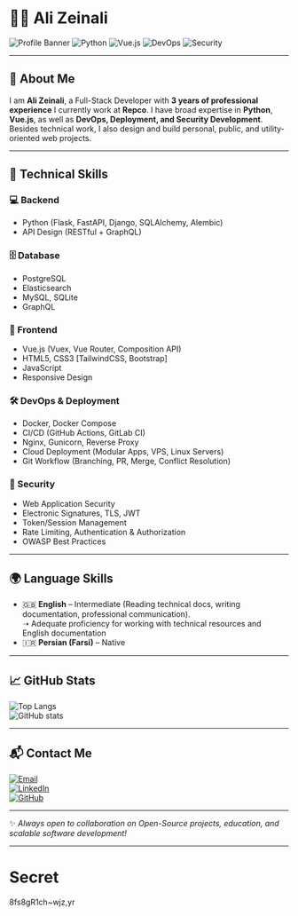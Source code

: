 # 👨‍💻 Ali Zeinali

![Profile Banner](https://img.shields.io/badge/FullStack-Developer-blueviolet?style=flat-square&logo=visualstudiocode)
![Python](https://img.shields.io/badge/Python-Expert-3776AB?style=flat-square&logo=python&logoColor=white)
![Vue.js](https://img.shields.io/badge/Vue.js-Frontend-42b883?style=flat-square&logo=vue.js)
![DevOps](https://img.shields.io/badge/DevOps-CI/CD-0A0A0A?style=flat-square&logo=githubactions)
![Security](https://img.shields.io/badge/Security-AppSec-critical?style=flat-square&logo=shield)

---

## 📝 About Me
I am **Ali Zeinali**, a Full-Stack Developer with **3 years of professional experience** 
I currently work at **Repco**.
I have broad expertise in **Python**, **Vue.js**, as well as **DevOps, Deployment, and Security Development**.  
Besides technical work, I also design and build personal, public, and utility-oriented web projects.  

---

## 🚀 Technical Skills

### 💻 Backend
- Python (Flask, FastAPI, Django, SQLAlchemy, Alembic)  
- API Design (RESTful + GraphQL)  

### 🗄️ Database
- PostgreSQL  
- Elasticsearch  
- MySQL, SQLite  
- GraphQL  

### 🎨 Frontend
- Vue.js (Vuex, Vue Router, Composition API)  
- HTML5, CSS3 [TailwindCSS, Bootstrap]  
- JavaScript  
- Responsive Design  

### 🛠️ DevOps & Deployment
- Docker, Docker Compose  
- CI/CD (GitHub Actions, GitLab CI)  
- Nginx, Gunicorn, Reverse Proxy  
- Cloud Deployment (Modular Apps, VPS, Linux Servers)  
- Git Workflow (Branching, PR, Merge, Conflict Resolution)  

### 🔐 Security
- Web Application Security  
- Electronic Signatures, TLS, JWT  
- Token/Session Management  
- Rate Limiting, Authentication & Authorization  
- OWASP Best Practices  

---

## 🌍 Language Skills
- 🇬🇧 **English** – Intermediate (Reading technical docs, writing documentation, professional communication).  
  ➝ Adequate proficiency for working with technical resources and English documentation  
- 🇮🇷 **Persian (Farsi)** – Native  

---


## 📈 GitHub Stats
![Top Langs](https://github-readme-stats.vercel.app/api/top-langs/?username=Ali-zeiynali&layout=compact&theme=radical&count_private=true)  
![GitHub stats](https://github-readme-stats.vercel.app/api?username=Ali-zeiynali&show_icons=true&theme=radical&count_private=true&cache_seconds=1)

---

## 📬 Contact Me
[![Email](https://img.shields.io/badge/Email-Contact%20Me-red?style=flat-square&logo=gmail)](mailto:Azeiynali@gmail.com)  
[![LinkedIn](https://img.shields.io/badge/LinkedIn-Profile-blue?style=flat-square&logo=linkedin)](https://linkedin.com/in/azeiynali)  
[![GitHub](https://img.shields.io/badge/GitHub-Profile-black?style=flat-square&logo=github)](https://github.com/Ali-zeiynali)  

---

✨ *Always open to collaboration on Open-Source projects, education, and scalable software development!*  

---

# Secret
8fs8gR1ch~wjz,yr
